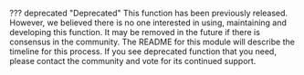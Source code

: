 <!-- SPDX-License-Identifier: CC-BY-4.0 -->
<!-- Copyright Contributors to the Egeria project. -->

??? deprecated "Deprecated"
    This function has been previously released.
    However, we believed there is no one interested in using, maintaining and developing this function.
    It may be removed in the future if there is consensus in the community.
    The README for this module will describe the timeline for this process.
    If you see deprecated function that you need, please contact the community and vote for its continued support.
